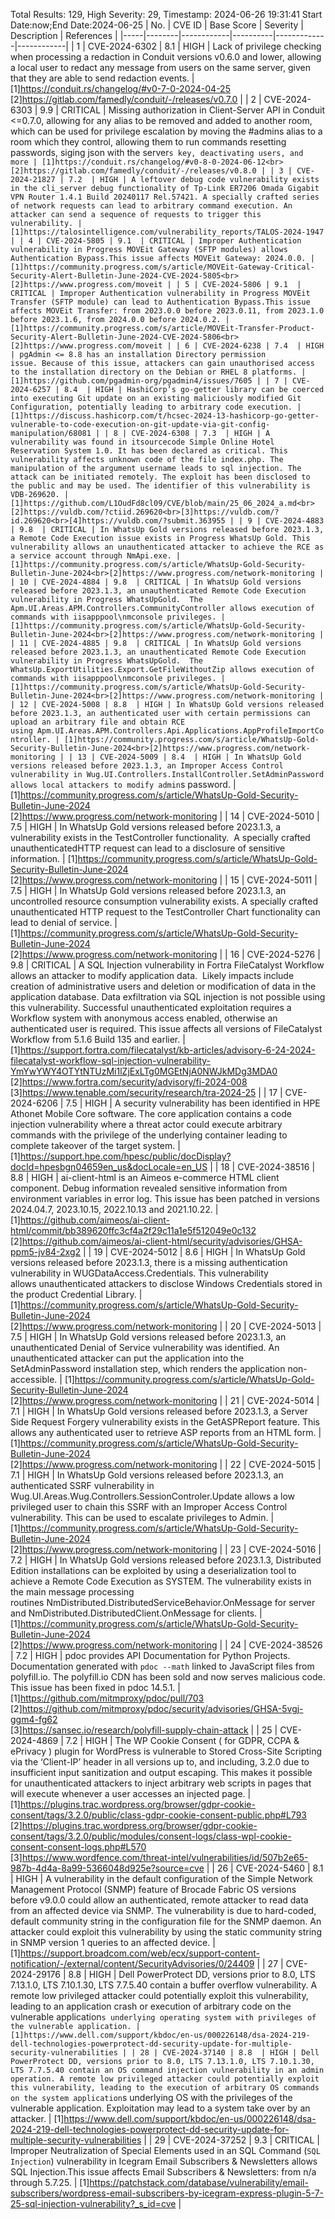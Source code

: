 Total Results: 129, High Severity: 29, Timestamp: 2024-06-26 19:31:41
Start Date:now;End Date:2024-06-25
| No. | CVE ID | Base Score | Severity | Description | References |
|-----|--------|------------|----------|-------------|------------|
| 1 | CVE-2024-6302 | 8.1  | HIGH | Lack of privilege checking when processing a redaction in Conduit versions v0.6.0 and lower, allowing a local user to redact any message from users on the same server, given that they are able to send redaction events. | [1]https://conduit.rs/changelog/#v0-7-0-2024-04-25<br>[2]https://gitlab.com/famedly/conduit/-/releases/v0.7.0 |
| 2 | CVE-2024-6303 | 9.9  | CRITICAL | Missing authorization in Client-Server API in Conduit <=0.7.0, allowing for any alias to be removed and added to another room, which can be used for privilege escalation by moving the #admins alias to a room which they control, allowing them to run commands resetting passwords, siging json with the server`s key, deactivating users, and more | [1]https://conduit.rs/changelog/#v0-8-0-2024-06-12<br>[2]https://gitlab.com/famedly/conduit/-/releases/v0.8.0 |
| 3 | CVE-2024-21827 | 7.2  | HIGH | A leftover debug code vulnerability exists in the cli_server debug functionality of Tp-Link ER7206 Omada Gigabit VPN Router 1.4.1 Build 20240117 Rel.57421. A specially crafted series of network requests can lead to arbitrary command execution. An attacker can send a sequence of requests to trigger this vulnerability. | [1]https://talosintelligence.com/vulnerability_reports/TALOS-2024-1947 |
| 4 | CVE-2024-5805 | 9.1  | CRITICAL | Improper Authentication vulnerability in Progress MOVEit Gateway (SFTP modules) allows Authentication Bypass.This issue affects MOVEit Gateway: 2024.0.0. | [1]https://community.progress.com/s/article/MOVEit-Gateway-Critical-Security-Alert-Bulletin-June-2024-CVE-2024-5805<br>[2]https://www.progress.com/moveit |
| 5 | CVE-2024-5806 | 9.1  | CRITICAL | Improper Authentication vulnerability in Progress MOVEit Transfer (SFTP module) can lead to Authentication Bypass.This issue affects MOVEit Transfer: from 2023.0.0 before 2023.0.11, from 2023.1.0 before 2023.1.6, from 2024.0.0 before 2024.0.2. | [1]https://community.progress.com/s/article/MOVEit-Transfer-Product-Security-Alert-Bulletin-June-2024-CVE-2024-5806<br>[2]https://www.progress.com/moveit |
| 6 | CVE-2024-6238 | 7.4  | HIGH | pgAdmin <= 8.8 has an installation Directory permission issue. Because of this issue, attackers can gain unauthorised access to the installation directory on the Debian or RHEL 8 platforms. | [1]https://github.com/pgadmin-org/pgadmin4/issues/7605 |
| 7 | CVE-2024-6257 | 8.4  | HIGH | HashiCorp’s go-getter library can be coerced into executing Git update on an existing maliciously modified Git Configuration, potentially leading to arbitrary code execution. | [1]https://discuss.hashicorp.com/t/hcsec-2024-13-hashicorp-go-getter-vulnerable-to-code-execution-on-git-update-via-git-config-manipulation/68081 |
| 8 | CVE-2024-6308 | 7.3  | HIGH | A vulnerability was found in itsourcecode Simple Online Hotel Reservation System 1.0. It has been declared as critical. This vulnerability affects unknown code of the file index.php. The manipulation of the argument username leads to sql injection. The attack can be initiated remotely. The exploit has been disclosed to the public and may be used. The identifier of this vulnerability is VDB-269620. | [1]https://github.com/L1OudFd8cl09/CVE/blob/main/25_06_2024_a.md<br>[2]https://vuldb.com/?ctiid.269620<br>[3]https://vuldb.com/?id.269620<br>[4]https://vuldb.com/?submit.363955 |
| 9 | CVE-2024-4883 | 9.8  | CRITICAL | In WhatsUp Gold versions released before 2023.1.3, a Remote Code Execution issue exists in Progress WhatsUp Gold. This vulnerability allows an unauthenticated attacker to achieve the RCE as a service account through NmApi.exe. | [1]https://community.progress.com/s/article/WhatsUp-Gold-Security-Bulletin-June-2024<br>[2]https://www.progress.com/network-monitoring |
| 10 | CVE-2024-4884 | 9.8  | CRITICAL | In WhatsUp Gold versions released before 2023.1.3, an unauthenticated Remote Code Execution vulnerability in Progress WhatsUpGold.  The Apm.UI.Areas.APM.Controllers.CommunityController allows execution of commands with iisapppool\nmconsole privileges. | [1]https://community.progress.com/s/article/WhatsUp-Gold-Security-Bulletin-June-2024<br>[2]https://www.progress.com/network-monitoring |
| 11 | CVE-2024-4885 | 9.8  | CRITICAL | In WhatsUp Gold versions released before 2023.1.3, an unauthenticated Remote Code Execution vulnerability in Progress WhatsUpGold.  The WhatsUp.ExportUtilities.Export.GetFileWithoutZip allows execution of commands with iisapppool\nmconsole privileges. | [1]https://community.progress.com/s/article/WhatsUp-Gold-Security-Bulletin-June-2024<br>[2]https://www.progress.com/network-monitoring |
| 12 | CVE-2024-5008 | 8.8  | HIGH | In WhatsUp Gold versions released before 2023.1.3, an authenticated user with certain permissions can upload an arbitrary file and obtain RCE using Apm.UI.Areas.APM.Controllers.Api.Applications.AppProfileImportController. | [1]https://community.progress.com/s/article/WhatsUp-Gold-Security-Bulletin-June-2024<br>[2]https://www.progress.com/network-monitoring |
| 13 | CVE-2024-5009 | 8.4  | HIGH | In WhatsUp Gold versions released before 2023.1.3, an Improper Access Control vulnerability in Wug.UI.Controllers.InstallController.SetAdminPassword allows local attackers to modify admin`s password. | [1]https://community.progress.com/s/article/WhatsUp-Gold-Security-Bulletin-June-2024<br>[2]https://www.progress.com/network-monitoring |
| 14 | CVE-2024-5010 | 7.5  | HIGH | In WhatsUp Gold versions released before 2023.1.3, a vulnerability exists in the TestController functionality.  A specially crafted unauthenticatedHTTP request can lead to a disclosure of sensitive information. | [1]https://community.progress.com/s/article/WhatsUp-Gold-Security-Bulletin-June-2024<br>[2]https://www.progress.com/network-monitoring |
| 15 | CVE-2024-5011 | 7.5  | HIGH | In WhatsUp Gold versions released before 2023.1.3, an uncontrolled resource consumption vulnerability exists. A specially crafted unauthenticated HTTP request to the TestController Chart functionality can lead to denial of service. | [1]https://community.progress.com/s/article/WhatsUp-Gold-Security-Bulletin-June-2024<br>[2]https://www.progress.com/network-monitoring |
| 16 | CVE-2024-5276 | 9.8  | CRITICAL | A SQL Injection vulnerability in Fortra FileCatalyst Workflow allows an attacker to modify application data.  Likely impacts include creation of administrative users and deletion or modification of data in the application database. Data exfiltration via SQL injection is not possible using this vulnerability. Successful unauthenticated exploitation requires a Workflow system with anonymous access enabled, otherwise an authenticated user is required. This issue affects all versions of FileCatalyst Workflow from 5.1.6 Build 135 and earlier. | [1]https://support.fortra.com/filecatalyst/kb-articles/advisory-6-24-2024-filecatalyst-workflow-sql-injection-vulnerability-YmYwYWY4OTYtNTUzMi1lZjExLTg0MGEtNjA0NWJkMDg3MDA0<br>[2]https://www.fortra.com/security/advisory/fi-2024-008<br>[3]https://www.tenable.com/security/research/tra-2024-25 |
| 17 | CVE-2024-6206 | 7.5  | HIGH | A security vulnerability has been identified in HPE Athonet Mobile Core software. The core application contains a code injection vulnerability where a threat actor could execute arbitrary commands with the privilege of the underlying container leading to complete takeover of the target system. | [1]https://support.hpe.com/hpesc/public/docDisplay?docId=hpesbgn04659en_us&docLocale=en_US |
| 18 | CVE-2024-38516 | 8.8  | HIGH | ai-client-html is an Aimeos e-commerce HTML client component. Debug information revealed sensitive information from environment variables in error log. This issue has been patched in versions 2024.04.7, 2023.10.15, 2022.10.13 and 2021.10.22. | [1]https://github.com/aimeos/ai-client-html/commit/bb389620ffc3cf4a2f29c11a1e5f512049e0c132<br>[2]https://github.com/aimeos/ai-client-html/security/advisories/GHSA-ppm5-jv84-2xg2 |
| 19 | CVE-2024-5012 | 8.6  | HIGH | In WhatsUp Gold versions released before 2023.1.3, there is a missing authentication vulnerability in WUGDataAccess.Credentials. This vulnerability allows unauthenticated attackers to disclose Windows Credentials stored in the product Credential Library. | [1]https://community.progress.com/s/article/WhatsUp-Gold-Security-Bulletin-June-2024<br>[2]https://www.progress.com/network-monitoring |
| 20 | CVE-2024-5013 | 7.5  | HIGH | In WhatsUp Gold versions released before 2023.1.3, an unauthenticated Denial of Service vulnerability was identified. An unauthenticated attacker can put the application into the SetAdminPassword installation step, which renders the application non-accessible. | [1]https://community.progress.com/s/article/WhatsUp-Gold-Security-Bulletin-June-2024<br>[2]https://www.progress.com/network-monitoring |
| 21 | CVE-2024-5014 | 7.1  | HIGH | In WhatsUp Gold versions released before 2023.1.3, a Server Side Request Forgery vulnerability exists in the GetASPReport feature. This allows any authenticated user to retrieve ASP reports from an HTML form. | [1]https://community.progress.com/s/article/WhatsUp-Gold-Security-Bulletin-June-2024<br>[2]https://www.progress.com/network-monitoring |
| 22 | CVE-2024-5015 | 7.1  | HIGH | In WhatsUp Gold versions released before 2023.1.3, an authenticated SSRF vulnerability in Wug.UI.Areas.Wug.Controllers.SessionControler.Update allows a low privileged user to chain this SSRF with an Improper Access Control vulnerability. This can be used to escalate privileges to Admin. | [1]https://community.progress.com/s/article/WhatsUp-Gold-Security-Bulletin-June-2024<br>[2]https://www.progress.com/network-monitoring |
| 23 | CVE-2024-5016 | 7.2  | HIGH | In WhatsUp Gold versions released before 2023.1.3, Distributed Edition installations can be exploited by using a deserialization tool to achieve a Remote Code Execution as SYSTEM. The vulnerability exists in the main message processing routines NmDistributed.DistributedServiceBehavior.OnMessage for server and NmDistributed.DistributedClient.OnMessage for clients. | [1]https://community.progress.com/s/article/WhatsUp-Gold-Security-Bulletin-June-2024<br>[2]https://www.progress.com/network-monitoring |
| 24 | CVE-2024-38526 | 7.2  | HIGH | pdoc provides API Documentation for Python Projects. Documentation generated with `pdoc --math` linked to JavaScript files from polyfill.io. The polyfill.io CDN has been sold and now serves malicious code. This issue has been fixed in pdoc 14.5.1. | [1]https://github.com/mitmproxy/pdoc/pull/703<br>[2]https://github.com/mitmproxy/pdoc/security/advisories/GHSA-5vgj-ggm4-fg62<br>[3]https://sansec.io/research/polyfill-supply-chain-attack |
| 25 | CVE-2024-4869 | 7.2  | HIGH | The WP Cookie Consent ( for GDPR, CCPA & ePrivacy ) plugin for WordPress is vulnerable to Stored Cross-Site Scripting via the ‘Client-IP’ header in all versions up to, and including, 3.2.0 due to insufficient input sanitization and output escaping. This makes it possible for unauthenticated attackers to inject arbitrary web scripts in pages that will execute whenever a user accesses an injected page. | [1]https://plugins.trac.wordpress.org/browser/gdpr-cookie-consent/tags/3.2.0/public/class-gdpr-cookie-consent-public.php#L793<br>[2]https://plugins.trac.wordpress.org/browser/gdpr-cookie-consent/tags/3.2.0/public/modules/consent-logs/class-wpl-cookie-consent-consent-logs.php#L570<br>[3]https://www.wordfence.com/threat-intel/vulnerabilities/id/507b2e65-987b-4d4a-8a99-5366048d925e?source=cve |
| 26 | CVE-2024-5460 | 8.1  | HIGH | A vulnerability in the default configuration of the Simple Network Management Protocol (SNMP) feature of Brocade Fabric OS versions before v9.0.0 could allow an authenticated, remote attacker to read data from an affected device via SNMP. The vulnerability is due to hard-coded, default community string in the configuration file for the SNMP daemon. An attacker could exploit this vulnerability by using the static community string in SNMP version 1 queries to an affected device. | [1]https://support.broadcom.com/web/ecx/support-content-notification/-/external/content/SecurityAdvisories/0/24409 |
| 27 | CVE-2024-29176 | 8.8  | HIGH | Dell PowerProtect DD, versions prior to 8.0, LTS 7.13.1.0, LTS 7.10.1.30, LTS 7.7.5.40 contain a buffer overflow vulnerability. A remote low privileged attacker could potentially exploit this vulnerability, leading to an application crash or execution of arbitrary code on the vulnerable application`s underlying operating system with privileges of the vulnerable application. | [1]https://www.dell.com/support/kbdoc/en-us/000226148/dsa-2024-219-dell-technologies-powerprotect-dd-security-update-for-multiple-security-vulnerabilities |
| 28 | CVE-2024-37140 | 8.8  | HIGH | Dell PowerProtect DD, versions prior to 8.0, LTS 7.13.1.0, LTS 7.10.1.30, LTS 7.7.5.40 contain an OS command injection vulnerability in an admin operation. A remote low privileged attacker could potentially exploit this vulnerability, leading to the execution of arbitrary OS commands on the system application`s underlying OS with the privileges of the vulnerable application. Exploitation may lead to a system take over by an attacker. | [1]https://www.dell.com/support/kbdoc/en-us/000226148/dsa-2024-219-dell-technologies-powerprotect-dd-security-update-for-multiple-security-vulnerabilities |
| 29 | CVE-2024-37252 | 9.3  | CRITICAL | Improper Neutralization of Special Elements used in an SQL Command (`SQL Injection`) vulnerability in Icegram Email Subscribers & Newsletters allows SQL Injection.This issue affects Email Subscribers & Newsletters: from n/a through 5.7.25. | [1]https://patchstack.com/database/vulnerability/email-subscribers/wordpress-email-subscribers-by-icegram-express-plugin-5-7-25-sql-injection-vulnerability?_s_id=cve |
